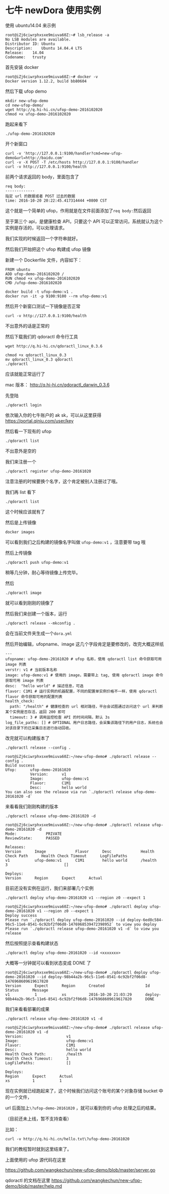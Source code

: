 
# 七牛 newDora 使用实例
使用 ubuntu14.04 来示例
```
root@iZj6ciwrphxsxe9miuva60Z:~# lsb_release -a
No LSB modules are available.
Distributor ID:	Ubuntu
Description:	Ubuntu 14.04.4 LTS
Release:	14.04
Codename:	trusty
```
首先安装 docker

```
root@iZj6ciwrphxsxe9miuva60Z:~# docker -v
Docker version 1.12.2, build bb80604
```

然后下载 ufop demo

```
mkdir new-ufop-demo
cd new-ufop-demo/
wget http://q.hi-hi.cn/ufop-demo-2016102020
chmod +x ufop-demo-2016102020
```

跑起来看下

```
./ufop-demo-2016102020
```

开个新窗口

```
curl -v 'http://127.0.0.1:9100/handler?cmd=new-ufop-demo&url=http://baidu.com'
curl -v -X POST -T /etc/hosts http://127.0.0.1:9100/handler
curl -v http://127.0.0.1:9100/health
```

前两个请求返回的 body，里面包含了 

```
req body:
-------------
指定 url 的数据或者 POST 过去的数据
time: 2016-10-20 20:22:45.417314444 +0800 CST
```

这个就是一个简单的 ufop，作用就是在文件前面添加了`req body:`然后返回

至于第三个 api，是健康检查 API，只要这个 API 可以正常访问，系统就认为这个实例是存活的，可以处理请求。

我们实现的时候返回一个字符串就好。



然后我们开始把这个 ufop 构建成 ufop 镜像

新建一个 Dockerfile 文件，内容如下：

```
FROM ubuntu
ADD ufop-demo-2016102020 /
RUN chmod +x ufop-demo-2016102020
CMD /ufop-demo-2016102020
```

```
docker build -t ufop-demo:v1 .
docker run -it -p 9100:9100 --rm ufop-demo:v1
```

然后开个新窗口测试一下镜像是否正常

```
curl -v http://127.0.0.1:9100/health
```

不出意外的话是正常的



然后下载我们的 qdoractl 命令行工具

```
wget http://q.hi-hi.cn/qdoractl_linux_0.3.6

chmod +x qdoractl_linux_0.3
mv qdoractl_linux_0.3 qdoractl
./qdoractl
```

应该就能正常运行了

mac 版本： http://q.hi-hi.cn/qdoractl_darwin_0.3.6

先登陆

```
./qdoractl login
```

依次输入你的七牛账户的 ak sk，可以从这里获得  https://portal.qiniu.com/user/key  



然后看一下现有的 ufop

```
./qdoractl list
```

不出意外是空的



我们来注册一个

```
./qdoractl register ufop-demo-20161020
```

注意注册的时候要换个名字，这个肯定被别人注册过了哦。

我们再 list 看下

```
./qdoractl list
```

这个时候应该就有了



然后是上传镜像

```
docker images
```

可以看到我们之后构建的镜像名字叫做 `ufop-demo:v1` ，注意要带 tag 哦



然后上传镜像

```
./qdoractl push ufop-demo:v1
```

稍等几分钟，耐心等待镜像上传完毕。

然后 

```
./qdoractl image
```

就可以看到刚刚的镜像了



然后我们来创建一个版本，运行

```
./qdoractl release --mkconfig .
```

会在当前文件夹生成一个`dora.yml`

然后开始编辑，ufopname、image 这几个字段肯定是要修改的，改完大概这样纸

```
---
ufopname: ufop-demo-20161020 # ufop 名称，使用 qdoractl list 命令获取可用 image 列表
verstr: v1 # 当前版本名称
image: ufop-demo:v1 # 使用的 image，需要带上 tag, 使用 qdoractl image 命令获取可用 image 列表
desc:  "hello world" # 描述信息，可选
flavor: C1M1 # 运行实例的机器配置，不同的配置单实例价格不一样，使用 qdoractl flavor 命令获取可用的配置列表
health_check:
  path: "/health" # 健康检查的 url 相对路径，平台会试图通过访问这个 url 来判断某个实例是否存活，返回 200 即可
  timeout: 3 # 调用监控检查 API 的时间间隔，默认 3s
log_file_paths: [] # OPTIONAL 用户日志路径，会采集该路径下的用户日志，系统也会对该目录下的已采集日志进行自动回收。

```

改完就可以构建版本了

```
./qdoractl release --config .
```

```
root@iZj6ciwrphxsxe9miuva60Z:~/new-ufop-demo# ./qdoractl release --config .
Build success
Ufop:      ufop-demo-20161020
           Version:      v1
           Image:        ufop-demo:v1
           Flavor:       C1M1
           Desc:         hello world
You can also see the release via run `./qdoractl release ufop-demo-20161020 -d`
```

来看看我们刚刚构建的版本

```
./qdoractl release ufop-demo-20161020 -d
```

```
root@iZj6ciwrphxsxe9miuva60Z:~/new-ufop-demo# ./qdoractl release ufop-demo-20161020 -d
Mode:             PRIVATE
ReviewState:      PASSED

Releases:
Version      Image             Flavor      Desc             Health Check Path      Health Check Timeout      LogFilePaths
v1           ufop-demo:v1      C1M1        hello world      /health                3                         []

Deploys:
Version      Region      Expect      Actual
```

目前还没有实例在运行，我们来部署几个实例

```
./qdoractl deploy ufop-demo-20161020 v1 --region z0 --expect 1
```

```
root@iZj6ciwrphxsxe9miuva60Z:~/new-ufop-demo# ./qdoractl deploy ufop-demo-20161020 v1 --region z0 --expect 1
Deploy success
Please run `./qdoractl deploy ufop-demo-20161020 --id deploy-6ed8c584-96c5-11e6-8541-6c92bf2f06d8-1476968539472398952` to view you deploy
Please run `./qdoractl release ufop-demo-20161020 v1 -d` to view you release
```

然后按照提示查看构建状态

```
./qdoractl deploy ufop-demo-20161020 --id <xxxxxxx>
```

大概等一分钟就可以看到状态变成 DONE 了

```
root@iZj6ciwrphxsxe9miuva60Z:~/new-ufop-demo# ./qdoractl deploy ufop-demo-20161020 --id deploy-98b44a2b-96c5-11e6-8541-6c92bf2f06d8-1476968609619617820
Version      Expect      Region      Created                  Id                                                                   Status      Message
v1           1           xs          2016-10-20 21:03:29      deploy-98b44a2b-96c5-11e6-8541-6c92bf2f06d8-1476968609619617820      DONE
```

我们来看看部署的成果

```
./qdoractl release ufop-demo-20161020 v1 -d
```

```
root@iZj6ciwrphxsxe9miuva60Z:~/new-ufop-demo# ./qdoractl release ufop-demo-20161020 v1 -d
Version:                   v1
Image:                     ufop-demo:v1
Flavor:                    C1M1
Desc:                      hello world
Health Check Path:         /health
Health Check Timeout:      3
LogFilePaths:              []

Deploys:
Region      Expect      Actual
xs          1           1
```

现在实例就已经跑起来了，这个时候我们访问这个账号的某个对象存储 bucket 中的一个文件，

url 后面加上`\?ufop-demo-20161020` ，就可以看到你的 ufop 处理之后的结果。

（目前还未上线，暂不支持查看）

比如：

```
curl -v http://q.hi-hi.cn/hello.txt\?ufop-demo-20161020
```





我们的教程暂时就到这里结束了。

上面使用的 ufop 源代码在这里

https://github.com/wangkechun/new-ufop-demo/blob/master/server.go

qdoractl 的文档在这里 https://github.com/wangkechun/new-ufop-demo/blob/master/help.md 



